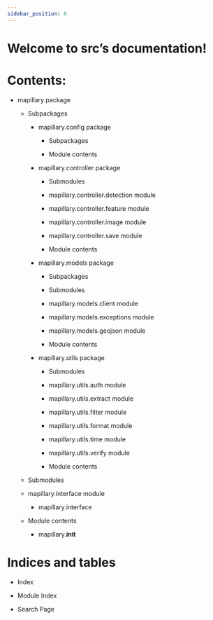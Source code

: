 ```yaml
---
sidebar_position: 0
---
```


<!-- src documentation master file, created by
 sphinx-quickstart on Sat Aug 28 00:14:07 2021.
 You can adapt this file completely to your liking, but it should at least
 contain the root `toctree` directive. -->
 # Welcome to src’s documentation!
 
 # Contents:
 
 
 * mapillary package
 
 
     * Subpackages
 
 
         * mapillary.config package
 
 
             * Subpackages
 
 
             * Module contents
 
 
         * mapillary.controller package
 
 
             * Submodules
 
 
             * mapillary.controller.detection module
 
 
             * mapillary.controller.feature module
 
 
             * mapillary.controller.image module
 
 
             * mapillary.controller.save module
 
 
             * Module contents
 
 
         * mapillary.models package
 
 
             * Subpackages
 
 
             * Submodules
 
 
             * mapillary.models.client module
 
 
             * mapillary.models.exceptions module
 
 
             * mapillary.models.geojson module
 
 
             * Module contents
 
 
         * mapillary.utils package
 
 
             * Submodules
 
 
             * mapillary.utils.auth module
 
 
             * mapillary.utils.extract module
 
 
             * mapillary.utils.filter module
 
 
             * mapillary.utils.format module
 
 
             * mapillary.utils.time module
 
 
             * mapillary.utils.verify module
 
 
             * Module contents
 
 
     * Submodules
 
 
     * mapillary.interface module
 
 
         * mapillary.interface
 
 
     * Module contents
 
 
         * mapillary.__init__
 
 
 # Indices and tables
 
 
 * Index
 
 
 * Module Index
 
 
 * Search Page
